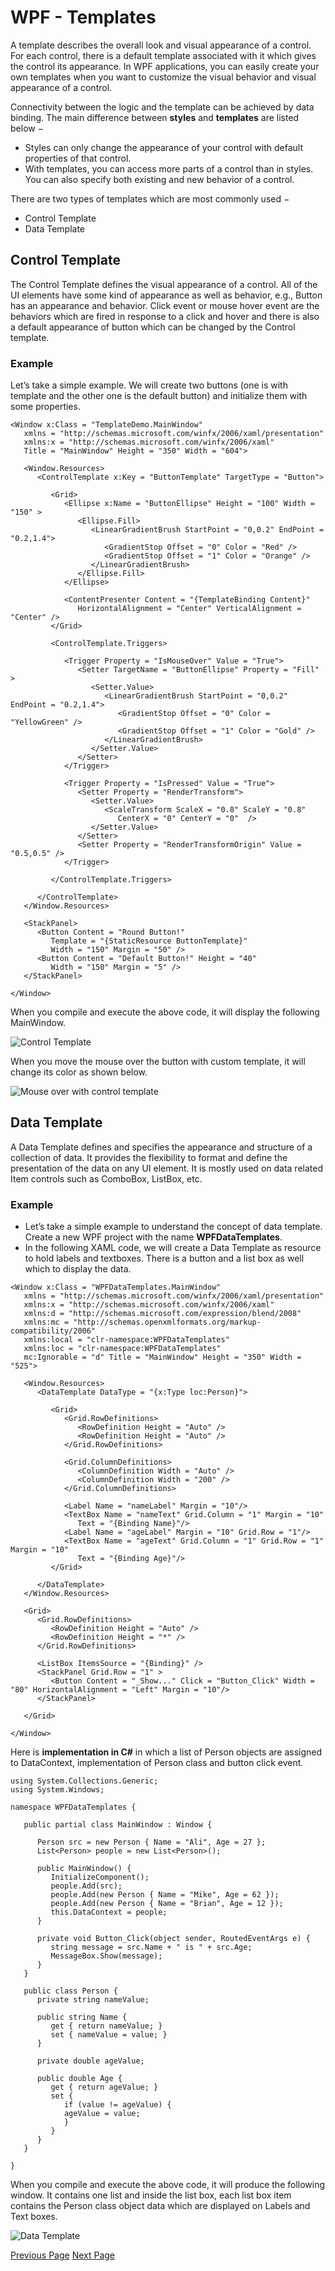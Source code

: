 # WPF - Templates
A template describes the overall look and visual appearance of a control. For each control, there is a default template associated with it which gives the control its appearance. In WPF applications, you can easily create your own templates when you want to customize the visual behavior and visual appearance of a control.

Connectivity between the logic and the template can be achieved by data binding. The main difference between **styles** and **templates** are listed below −

   * Styles can only change the appearance of your control with default properties of that control.
   * With templates, you can access more parts of a control than in styles. You can also specify both existing and new behavior of a control.

There are two types of templates which are most commonly used −

   * Control Template
   * Data Template

## Control Template
The Control Template defines the visual appearance of a control. All of the UI elements have some kind of appearance as well as behavior, e.g., Button has an appearance and behavior. Click event or mouse hover event are the behaviors which are fired in response to a click and hover and there is also a default appearance of button which can be changed by the Control template.

### Example
Let’s take a simple example. We will create two buttons (one is with template and the other one is the default button) and initialize them with some properties.

```
<Window x:Class = "TemplateDemo.MainWindow" 
   xmlns = "http://schemas.microsoft.com/winfx/2006/xaml/presentation" 
   xmlns:x = "http://schemas.microsoft.com/winfx/2006/xaml" 
   Title = "MainWindow" Height = "350" Width = "604"> 
	
   <Window.Resources> 
      <ControlTemplate x:Key = "ButtonTemplate" TargetType = "Button">
		
         <Grid> 
            <Ellipse x:Name = "ButtonEllipse" Height = "100" Width = "150" > 
               <Ellipse.Fill> 
                  <LinearGradientBrush StartPoint = "0,0.2" EndPoint = "0.2,1.4"> 
                     <GradientStop Offset = "0" Color = "Red" /> 
                     <GradientStop Offset = "1" Color = "Orange" /> 
                  </LinearGradientBrush> 
               </Ellipse.Fill> 
            </Ellipse> 
				
            <ContentPresenter Content = "{TemplateBinding Content}" 
               HorizontalAlignment = "Center" VerticalAlignment = "Center" /> 
         </Grid> 
			
         <ControlTemplate.Triggers> 
			
            <Trigger Property = "IsMouseOver" Value = "True"> 
               <Setter TargetName = "ButtonEllipse" Property = "Fill" > 
                  <Setter.Value> 
                     <LinearGradientBrush StartPoint = "0,0.2" EndPoint = "0.2,1.4"> 
                        <GradientStop Offset = "0" Color = "YellowGreen" /> 
                        <GradientStop Offset = "1" Color = "Gold" /> 
                     </LinearGradientBrush> 
                  </Setter.Value> 
               </Setter> 
            </Trigger> 
				
            <Trigger Property = "IsPressed" Value = "True"> 
               <Setter Property = "RenderTransform"> 
                  <Setter.Value> 
                     <ScaleTransform ScaleX = "0.8" ScaleY = "0.8" 
                        CenterX = "0" CenterY = "0"  /> 
                  </Setter.Value> 
               </Setter> 
               <Setter Property = "RenderTransformOrigin" Value = "0.5,0.5" /> 
            </Trigger> 
				
         </ControlTemplate.Triggers> 
			
      </ControlTemplate> 
   </Window.Resources> 
	
   <StackPanel> 
      <Button Content = "Round Button!"
         Template = "{StaticResource ButtonTemplate}" 
         Width = "150" Margin = "50" /> 
      <Button Content = "Default Button!" Height = "40" 
         Width = "150" Margin = "5" />
   </StackPanel> 
	
</Window>
```
When you compile and execute the above code, it will display the following MainWindow.

![Control Template](../wpf/images/control_template.jpg)

When you move the mouse over the button with custom template, it will change its color as shown below.

![Mouse over with control template](../wpf/images/mouse_over_with_control_template.jpg)

## Data Template
A Data Template defines and specifies the appearance and structure of a collection of data. It provides the flexibility to format and define the presentation of the data on any UI element. It is mostly used on data related Item controls such as ComboBox, ListBox, etc.

### Example
   * Let’s take a simple example to understand the concept of data template. Create a new WPF project with the name **WPFDataTemplates**.
   * In the following XAML code, we will create a Data Template as resource to hold labels and textboxes. There is a button and a list box as well which to display the data.

```
<Window x:Class = "WPFDataTemplates.MainWindow" 
   xmlns = "http://schemas.microsoft.com/winfx/2006/xaml/presentation" 
   xmlns:x = "http://schemas.microsoft.com/winfx/2006/xaml" 
   xmlns:d = "http://schemas.microsoft.com/expression/blend/2008" 
   xmlns:mc = "http://schemas.openxmlformats.org/markup-compatibility/2006" 
   xmlns:local = "clr-namespace:WPFDataTemplates" 
   xmlns:loc = "clr-namespace:WPFDataTemplates" 
   mc:Ignorable = "d" Title = "MainWindow" Height = "350" Width = "525"> 
	
   <Window.Resources> 
      <DataTemplate DataType = "{x:Type loc:Person}"> 
		
         <Grid> 
            <Grid.RowDefinitions> 
               <RowDefinition Height = "Auto" /> 
               <RowDefinition Height = "Auto" /> 
            </Grid.RowDefinitions> 
				
            <Grid.ColumnDefinitions> 
               <ColumnDefinition Width = "Auto" /> 
               <ColumnDefinition Width = "200" /> 
            </Grid.ColumnDefinitions>
				
            <Label Name = "nameLabel" Margin = "10"/> 
            <TextBox Name = "nameText" Grid.Column = "1" Margin = "10" 
               Text = "{Binding Name}"/>  
            <Label Name = "ageLabel" Margin = "10" Grid.Row = "1"/> 
            <TextBox Name = "ageText" Grid.Column = "1" Grid.Row = "1" Margin = "10" 
               Text = "{Binding Age}"/> 
         </Grid> 
			
      </DataTemplate> 
   </Window.Resources> 
	
   <Grid> 
      <Grid.RowDefinitions> 
         <RowDefinition Height = "Auto" /> 
         <RowDefinition Height = "*" /> 
      </Grid.RowDefinitions> 
		
      <ListBox ItemsSource = "{Binding}" />  
      <StackPanel Grid.Row = "1" > 
         <Button Content = "_Show..." Click = "Button_Click" Width = "80" HorizontalAlignment = "Left" Margin = "10"/> 
      </StackPanel> 
		
   </Grid> 
	
</Window>
```
Here is **implementation in C#** in which a list of Person objects are assigned to DataContext, implementation of Person class and button click event.

```
using System.Collections.Generic; 
using System.Windows;
  
namespace WPFDataTemplates { 

   public partial class MainWindow : Window { 
	
      Person src = new Person { Name = "Ali", Age = 27 }; 
      List<Person> people = new List<Person>(); 
		
      public MainWindow() { 
         InitializeComponent(); 
         people.Add(src); 
         people.Add(new Person { Name = "Mike", Age = 62 }); 
         people.Add(new Person { Name = "Brian", Age = 12 });  
         this.DataContext = people; 
      } 
		
      private void Button_Click(object sender, RoutedEventArgs e) { 
         string message = src.Name + " is " + src.Age; 
         MessageBox.Show(message); 
      } 
   } 
	
   public class Person { 
      private string nameValue; 
		
      public string Name { 
         get { return nameValue; } 
         set { nameValue = value; } 
      }  
		
      private double ageValue; 
		
      public double Age { 
         get { return ageValue; } 
         set { 
            if (value != ageValue) { 
            ageValue = value; 
            } 
         } 
      } 
   } 
	
}
```
When you compile and execute the above code, it will produce the following window. It contains one list and inside the list box, each list box item contains the Person class object data which are displayed on Labels and Text boxes.

![Data Template](../wpf/images/data_template.jpg)


[Previous Page](../wpf/wpf_resources.md) [Next Page](../wpf/wpf_styles.md) 
